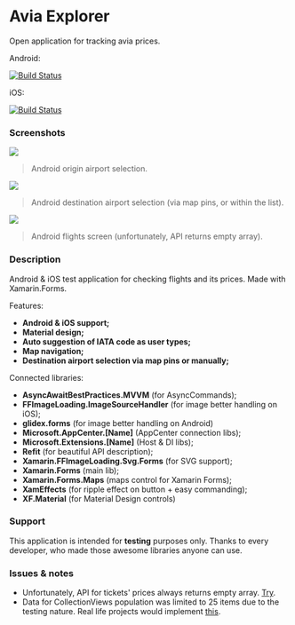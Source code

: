 # Avia Explorer
Open application for tracking avia prices.

Android:

[![Build Status](https://dev.azure.com/Wonder-Inc/AviaExplorer/_apis/build/status/AviaExplorer%20Android?branchName=master)](https://dev.azure.com/Wonder-Inc/AviaExplorer/_build/latest?definitionId=4&branchName=master)

iOS:

[![Build Status](https://dev.azure.com/Wonder-Inc/AviaExplorer/_apis/build/status/AviaExplorer%20iOS?branchName=master)](https://dev.azure.com/Wonder-Inc/AviaExplorer/_build/latest?definitionId=3&branchName=master)

### Screenshots

![](https://imgshare.io/images/2020/03/28/Android1.png)

> Android origin airport selection.

![](https://imgshare.io/images/2020/03/28/Android2.png)
> Android destination airport selection (via map pins, or within the list).

![](https://imgshare.io/images/2020/03/28/Android3.png)
> Android flights screen (unfortunately, API returns empty array).

### Description
Android & iOS test application for checking flights and its prices. Made with Xamarin.Forms.

Features:
- **Android & iOS support;**
- **Material design;**
- **Auto suggestion of IATA code as user types;**
- **Map navigation;**
- **Destination airport selection via map pins or manually;**

Connected libraries:
- **AsyncAwaitBestPractices.MVVM** (for AsyncCommands);
- **FFImageLoading.ImageSourceHandler** (for image better handling on iOS);
- **glidex.forms** (for image better handling on Android)
- **Microsoft.AppCenter.[Name]** (AppCenter connection libs);
- **Microsoft.Extensions.[Name]** (Host & DI libs);
- **Refit** (for beautiful API description);
- **Xamarin.FFImageLoading.Svg.Forms** (for SVG support);
- **Xamarin.Forms** (main lib);
- **Xamarin.Forms.Maps** (maps control for Xamarin Forms);
- **XamEffects** (for ripple effect on button + easy commanding);
- **XF.Material** (for Material Design controls)

### Support
This application is intended for **testing** purposes only. Thanks to every developer, who made those awesome libraries anyone can use.

### Issues & notes
- Unfortunately, API for tickets' prices always returns empty array. [Try](http://map.aviasales.ru/prices.json?origin_iata=LED&period=2014-12-01:season&direct=true&one_way=false&price=50000&no_visa=true&schengen=true&need_visa=true&locale=ru&min_trip_duration_in_days=13&max_trip_duration_in_days=15).
- Data for CollectionViews population was limited to 25 items due to the testing nature. Real life projects would implement [this](https://docs.microsoft.com/en-us/xamarin/xamarin-forms/user-interface/collectionview/populate-data#load-data-incrementally).
